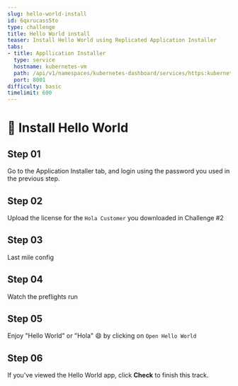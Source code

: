 ```yaml
---
slug: hello-world-install
id: 6qxrucass5to
type: challenge
title: Hello World install
teaser: Install Hello World using Replicated Application Installer
tabs:
- title: Appllication Installer
  type: service
  hostname: kubernetes-vm
  path: /api/v1/namespaces/kubernetes-dashboard/services/https:kubernetes-dashboard:/proxy/
  port: 8001
difficulty: basic
timelimit: 600
---
```


👋 Install Hello World
===============

## Step 01

Go to the Application Installer tab, and login using the password you used in the previous step.

## Step 02

Upload the license for the `Hola Customer` you downloaded in Challenge #2

## Step 03

Last mile config

## Step 04

Watch the preflights run

## Step 05

Enjoy "Hello World" or "Hola" :smile: by clicking on `Open Hello World`


## Step 06

If you've viewed the Hello World app, click **Check** to finish this track.
